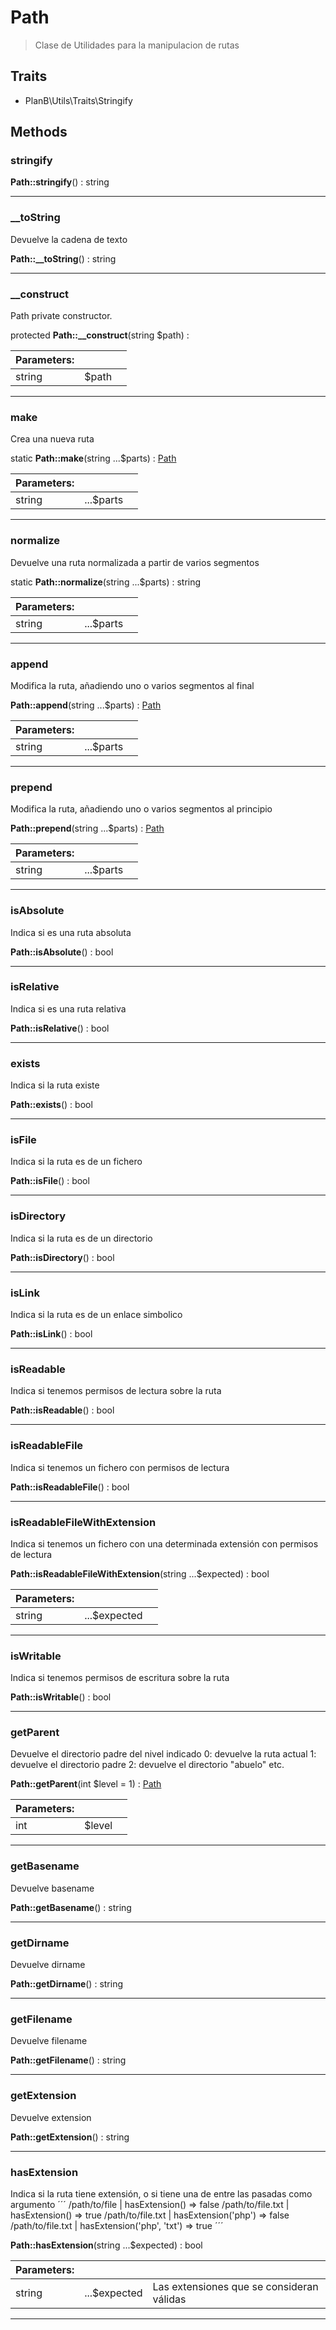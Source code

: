 
                                                                                                                                            
    
# Path


> Clase de Utilidades para la manipulacion de rutas
>
> 


## Traits
- PlanB\Utils\Traits\Stringify






## Methods

### stringify



**Path::stringify**() : string



---


### __toString
Devuelve la cadena de texto


**Path::__toString**() : string



---


### __construct
Path private constructor.


protected **Path::__construct**(string $path) : 


|Parameters: | | |
| --- | --- | --- |
|string |$path |  |

---


### make
Crea una nueva ruta


static **Path::make**(string ...$parts) : [Path](../../../Path.md)


|Parameters: | | |
| --- | --- | --- |
|string |...$parts |  |

---


### normalize
Devuelve una ruta normalizada a partir de varios segmentos


static **Path::normalize**(string ...$parts) : string


|Parameters: | | |
| --- | --- | --- |
|string |...$parts |  |

---


### append
Modifica la ruta, añadiendo uno o varios segmentos al final


**Path::append**(string ...$parts) : [Path](../../../Path.md)


|Parameters: | | |
| --- | --- | --- |
|string |...$parts |  |

---


### prepend
Modifica la ruta, añadiendo uno o varios segmentos al principio


**Path::prepend**(string ...$parts) : [Path](../../../Path.md)


|Parameters: | | |
| --- | --- | --- |
|string |...$parts |  |

---


### isAbsolute
Indica si es una ruta absoluta


**Path::isAbsolute**() : bool



---


### isRelative
Indica si es una ruta relativa


**Path::isRelative**() : bool



---


### exists
Indica si la ruta existe


**Path::exists**() : bool



---


### isFile
Indica si la ruta es de un fichero


**Path::isFile**() : bool



---


### isDirectory
Indica si la ruta es de un directorio


**Path::isDirectory**() : bool



---


### isLink
Indica si la ruta es de un enlace simbolico


**Path::isLink**() : bool



---


### isReadable
Indica si tenemos permisos de lectura sobre la ruta


**Path::isReadable**() : bool



---


### isReadableFile
Indica si tenemos un fichero con permisos de lectura


**Path::isReadableFile**() : bool



---


### isReadableFileWithExtension
Indica si tenemos un fichero con una determinada extensión con permisos de lectura


**Path::isReadableFileWithExtension**(string ...$expected) : bool


|Parameters: | | |
| --- | --- | --- |
|string |...$expected |  |

---


### isWritable
Indica si tenemos permisos de escritura sobre la ruta


**Path::isWritable**() : bool



---


### getParent
Devuelve el directorio padre del nivel indicado
0: devuelve la ruta actual
1: devuelve el directorio padre
2: devuelve el directorio "abuelo"
etc.

**Path::getParent**(int $level = 1) : [Path](../../../Path.md)


|Parameters: | | |
| --- | --- | --- |
|int |$level |  |

---


### getBasename
Devuelve basename


**Path::getBasename**() : string



---


### getDirname
Devuelve dirname


**Path::getDirname**() : string



---


### getFilename
Devuelve filename


**Path::getFilename**() : string



---


### getExtension
Devuelve extension


**Path::getExtension**() : string



---


### hasExtension
Indica si la ruta tiene extensión, o si tiene una de entre las pasadas como argumento
´´´
/path/to/file | hasExtension() => false
/path/to/file.txt | hasExtension() => true
/path/to/file.txt | hasExtension('php') => false
/path/to/file.txt | hasExtension('php', 'txt') => true
´´´

**Path::hasExtension**(string ...$expected) : bool


|Parameters: | | |
| --- | --- | --- |
|string |...$expected | Las extensiones que se consideran válidas |

---


                                                                                                                                                                                                                                                                                                                                                                                                            
    
                                                                                                                                                                                                                                                                             
                